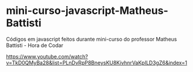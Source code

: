 # mini-curso-javascript-Matheus-Battisti

Códigos em javascript feitos durante mini-curso do professor Matheus Battisti - Hora de Codar

https://www.youtube.com/watch?v=TkD0QMyBa28&list=PLnDvRpP8BneysKU8KivhnrVaKpILD3gZ6&index=1
